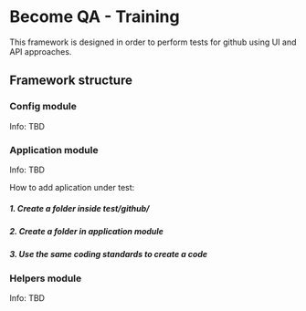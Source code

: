# Become QA - Training
This framework is designed in order to perform tests for github using UI and API approaches.

## Framework structure
### Config module
Info: TBD

### Application module
Info: TBD

How to add aplication under test:
##### 1. Create a folder inside test/github/
##### 2. Create a folder in application module
##### 3. Use the same coding standards to create a code

### Helpers module
Info: TBD